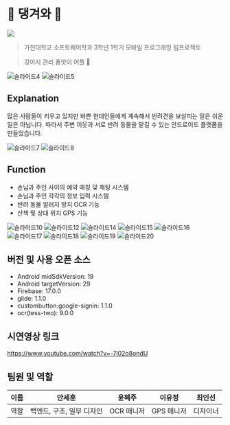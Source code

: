 # 🐶 댕겨와 🐶

<img src="https://img.shields.io/badge/platform-android-brightgreen">

> 가천대학교 소프트웨어학과 3학년 1학기 모바일 프로그래밍 팀프로젝트

> 강아지 관리 품앗이 어플 🐶

![슬라이드4](https://user-images.githubusercontent.com/63048392/125196410-d2868300-e294-11eb-8606-005b4aab9da3.PNG)
![슬라이드5](https://user-images.githubusercontent.com/63048392/125196422-d7e3cd80-e294-11eb-9f43-107002266662.PNG)

## Explanation

많은 사람들이 키우고 있지만 바쁜 현대인들에게 계속해서 반려견을 보살피는 일은 쉬운 일은 아닙니다. 따라서 주변 이웃과 서로 반려 동물을 맡길 수 있는 안드로이드 플랫폼을 만들었습니다.


![슬라이드7](https://user-images.githubusercontent.com/63048392/125196431-e631e980-e294-11eb-9bee-2fee00a00a12.PNG)
![슬라이드8](https://user-images.githubusercontent.com/63048392/125196451-fa75e680-e294-11eb-9027-0cf41fd95fda.PNG)


## Function

- 손님과 주인 사이의 예약 매칭 및 채팅 시스템
- 손님과 주인 각각의 정보 입력 시스템
- 반려 동물 알러지 방지 OCR 기능
- 산책 및 상대 위치 GPS 기능

![슬라이드10](https://user-images.githubusercontent.com/63048392/125196875-7c1a4400-e296-11eb-856a-c768cd765dda.PNG)
![슬라이드12](https://user-images.githubusercontent.com/63048392/125196876-7fadcb00-e296-11eb-8ba9-601eb86469f5.PNG)
![슬라이드14](https://user-images.githubusercontent.com/63048392/125196888-83d9e880-e296-11eb-9826-cce519c679e5.PNG)
![슬라이드15](https://user-images.githubusercontent.com/63048392/125196891-85a3ac00-e296-11eb-86a7-437a37c7f59d.PNG)
![슬라이드16](https://user-images.githubusercontent.com/63048392/125196895-876d6f80-e296-11eb-8ac2-3b2bc3c334fb.PNG)
![슬라이드17](https://user-images.githubusercontent.com/63048392/125196898-889e9c80-e296-11eb-8957-1163e2faef0a.PNG)
![슬라이드18](https://user-images.githubusercontent.com/63048392/125196901-89cfc980-e296-11eb-98f6-391549ceb9eb.PNG)
![슬라이드19](https://user-images.githubusercontent.com/63048392/125196902-8b998d00-e296-11eb-9171-8b4be8c3137c.PNG)
![슬라이드20](https://user-images.githubusercontent.com/63048392/125196905-8dfbe700-e296-11eb-9307-4e4155a019bc.PNG)



## 버전 및 사용 오픈 소스

- Android midSdkVersion: 19
- Android targetVersion: 29
- Firebase: 17.0.0
- glide: 1.1.0
- custombutton:google-signin: 1.1.0
- ocr(tess-two): 9.0.0

## 시연영상 링크
https://www.youtube.com/watch?v=-7l02o8ondU

## 팀원 및 역할
|이름|안세훈|윤혜주|이유정|최인선|
|------|---|---|---|---|
|역할|백엔드, 구조, 일부 디자인|OCR 매니저|GPS 매니저|디자이너|

